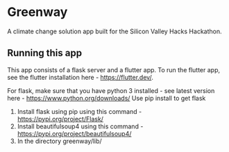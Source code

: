 # Greenway

A climate change solution app built for the Silicon Valley Hacks Hackathon. 

## Running this app 

This app consists of a flask server and a flutter app. To run the flutter app, see the flutter installation here - https://flutter.dev/. 

For flask, make sure that you have python 3 installed - see latest version here - https://www.python.org/downloads/
Use pip install to get flask

1. Install flask using pip using this command - https://pypi.org/project/Flask/
2. Install beautifulsoup4 using this command - https://pypi.org/project/beautifulsoup4/
3. In the directory greenway/lib/
